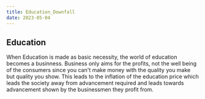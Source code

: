 ```yaml
---
title: Education_Downfall
date: 2023-05-04
---
```

## Education

When Education is made as basic necessity, the world of education becomes a businness. Business only aims for the profits, not the well being of the consumers since you can't make money with the quality you make but quality you show. This leads to the inflation of the education price which leads the society away from advancement required and leads towards advancement shown by the businessmen they profit from.
